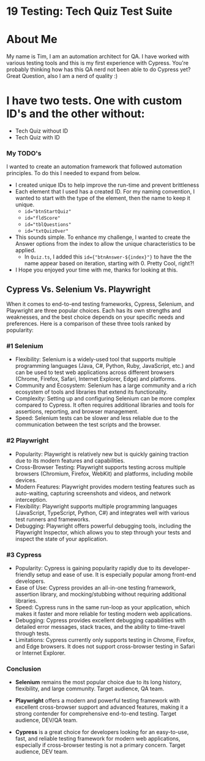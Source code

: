 # 19 Testing: Tech Quiz Test Suite

# About Me

My name is Tim, I am an automation architect for QA. I have worked with various testing tools and this is my first experience with Cypress. You're probably thinking how has this QA nerd not been able to do Cypress yet? Great Question, also I am a nerd of quality :)

# I have two tests. One with custom ID's and the other without:
- Tech Quiz without ID
- Tech Quiz with ID

### My TODO's
I wanted to create an automation framework that followed automation principles. To do this I needed to expand from below.

 - I created unique IDs to help improve the run-time and prevent brittleness
 - Each element that I used has a created ID. For my naming convention, I wanted to start with the type of the element, then the name to keep it unique. 
   - `id="btnStartQuiz"`
   - `id="fldScore"`
   - `id="tblQuestions"`
   - `id="txtQuizOver"`
 - This sounds simple. To enhance my challenge, I wanted to create the Answer options from the index to allow the unique characteristics to be applied.
   - In `Quiz.ts`, I added this `id={"btnAnswer-${index}"}` to have the the name appear based on iteration, starting with 0. Pretty Cool, right?!
 - I Hope you enjoyed your time with me, thanks for looking at this.

## Cypress Vs. Selenium Vs. Playwright

When it comes to end-to-end testing frameworks, Cypress, Selenium, and Playwright are three popular choices. Each has its own strengths and weaknesses, and the best choice depends on your specific needs and preferences. Here is a comparison of these three tools ranked by popularity:

### #1 Selenium
- Flexibility: Selenium is a widely-used tool that supports multiple programming languages (Java, C#, Python, Ruby, JavaScript, etc.) and can be used to test web applications across different browsers (Chrome, Firefox, Safari, Internet Explorer, Edge) and platforms.
- Community and Ecosystem: Selenium has a large community and a rich ecosystem of tools and libraries that extend its functionality.
- Complexity: Setting up and configuring Selenium can be more complex compared to Cypress. It often requires additional libraries and tools for assertions, reporting, and browser management.
- Speed: Selenium tests can be slower and less reliable due to the communication between the test scripts and the browser.

### #2 Playwright

- Popularity: Playwright is relatively new but is quickly gaining traction due to its modern features and capabilities.
- Cross-Browser Testing: Playwright supports testing across multiple browsers (Chromium, Firefox, WebKit) and platforms, including mobile devices.
- Modern Features: Playwright provides modern testing features such as auto-waiting, capturing screenshots and videos, and network interception.
- Flexibility: Playwright supports multiple programming languages (JavaScript, TypeScript, Python, C#) and integrates well with various test runners and frameworks.
- Debugging: Playwright offers powerful debugging tools, including the Playwright Inspector, which allows you to step through your tests and inspect the state of your application.

### #3 Cypress

- Popularity: Cypress is gaining popularity rapidly due to its developer-friendly setup and ease of use. It is especially popular among front-end developers.
- Ease of Use: Cypress provides an all-in-one testing framework, assertion library, and mocking/stubbing without requiring additional libraries.
- Speed: Cypress runs in the same run-loop as your application, which makes it faster and more reliable for testing modern web applications.
- Debugging: Cypress provides excellent debugging capabilities with detailed error messages, stack traces, and the ability to time-travel through tests.
- Limitations: Cypress currently only supports testing in Chrome, Firefox, and Edge browsers. It does not support cross-browser testing in Safari or Internet Explorer.

### Conclusion

- **Selenium** remains the most popular choice due to its long history, flexibility, and large community. Target audience, QA team.

- **Playwright** offers a modern and powerful testing framework with excellent cross-browser support and advanced features, making it a strong contender for comprehensive end-to-end testing. Target audience, DEV/QA team.

- **Cypress** is a great choice for developers looking for an easy-to-use, fast, and reliable testing framework for modern web applications, especially if cross-browser testing is not a primary concern.  Target audience, DEV team.

